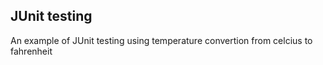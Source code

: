 ## JUnit testing

An example of JUnit testing using temperature convertion from celcius to fahrenheit
